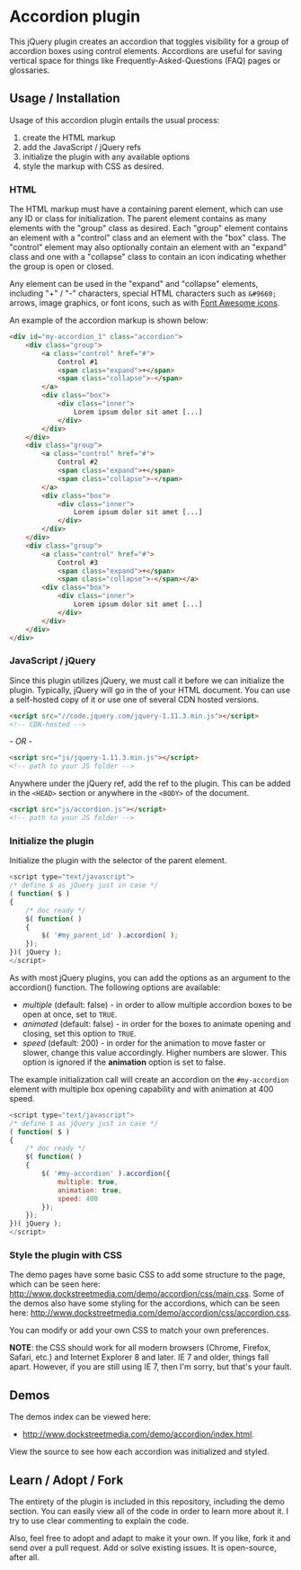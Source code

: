 # Accordion plugin

This jQuery plugin creates an accordion that toggles visibility for a group of accordion boxes using control elements. Accordions are useful for saving vertical space for things like Frequently-Asked-Questions (FAQ) pages or glossaries.

## Usage / Installation

Usage of this accordion plugin entails the usual process:

1. create the HTML markup
2. add the JavaScript / jQuery refs
3. initialize the plugin with any available options
4. style the markup with CSS as desired.

### HTML

The HTML markup must have a containing parent element, which can use any ID or class for initialization. The parent element contains as many elements with the "group" class as desired. Each "group" element contains an element with a "control" class and an element with the "box" class. The "control" element may also optionally contain an element with an "expand" class and one with a "collapse" class to contain an icon indicating whether the group is open or closed.

Any element can be used in the "expand" and "collapse" elements, including "+" / "-" characters, special HTML characters such as `&#9660;` arrows, image graphics, or font icons, such as with <a href="http://fontawesome.github.io/Font-Awesome/icons/" title="Font Awesome icons" target="_blank">Font Awesome icons</a>.

An example of the accordion markup is shown below:

```html
<div id="my-accordion_1" class="accordion">
	<div class="group">
		<a class="control" href="#">
			Control #1
			<span class="expand">+</span>
			<span class="collapse">-</span>
		</a>
		<div class="box">
			<div class="inner">
				Lorem ipsum dolor sit amet [...]
			</div>
		</div>
	</div>
	<div class="group">
		<a class="control" href="#">
			Control #2
			<span class="expand">+</span>
			<span class="collapse">-</span>
		</a>
		<div class="box">
			<div class="inner">
				Lorem ipsum dolor sit amet [...]
			</div>
		</div>
	</div>
	<div class="group">
		<a class="control" href="#">
			Control #3
			<span class="expand">+</span>
			<span class="collapse">-</span></a>
		<div class="box">
			<div class="inner">
				Lorem ipsum dolor sit amet [...]
			</div>
		</div>
	</div>
</div>
```

### JavaScript / jQuery
Since this plugin utilizes jQuery, we must call it before we can initialize the plugin.  Typically, jQuery will go in the <HEAD> of your HTML document.  You can use a self-hosted copy of it or use one of several CDN hosted versions.  

```html
<script src="//code.jquery.com/jquery-1.11.3.min.js"></script>
<!-- CDN-hosted -->
```

*- OR -*
```html
<script src="js/jquery-1.11.3.min.js"></script>
<!-- path to your JS folder -->
```
Anywhere under the jQuery ref, add the ref to the plugin.  This can be added in the `<HEAD>` section or anywhere in the `<BODY>` of the document.

```html
<script src="js/accordion.js"></script>
<!-- path to your JS folder -->
```

### Initialize the plugin
Initialize the plugin with the selector of the parent element.

```javascript
<script type="text/javascript">
/* define $ as jQuery just in case */
( function( $ )
{
	/* doc ready */
	$( function( )
	{
		$( '#my_parent_id' ).accordion( );
	});
})( jQuery );
</script>
```
As with most jQuery plugins, you can add the options as an argument to the accordion() function.  The following options are available:

* _multiple_ (default: false) - in order to allow multiple accordion boxes to be open at once, set to `TRUE`.
* _animated_ (default: false) - in order for the boxes to animate opening and closing, set this option to `TRUE`.
* _speed_ (default: 200) - in order for the animation to move faster or slower, change this value accordingly.  Higher numbers are slower.  This option is ignored if the **animation** option is set to false.

The example initialization call will create an accordion on the `#my-accordion` element with multiple box opening capability and with animation at 400 speed.

```javascript
<script type="text/javascript">
/* define $ as jQuery just in case */
( function( $ )
{
	/* doc ready */
	$( function( )
	{
		$( '#my-accordion' ).accordion({
			multiple: true,
			animation: true,
			speed: 400
		});
	});
})( jQuery );
</script>
```

### Style the plugin with CSS
The demo pages have some basic CSS to add some structure to the page, which can be seen here: http://www.dockstreetmedia.com/demo/accordion/css/main.css.  Some of the demos also have some styling for the accordions, which can be seen here: http://www.dockstreetmedia.com/demo/accordion/css/accordion.css.

You can modify or add your own CSS to match your own preferences.

<strong>NOTE</strong>: the CSS should work for all modern browsers (Chrome, Firefox, Safari, etc.) and Internet Explorer 8 and later.  IE 7 and older, things fall apart.  However, if you are still using IE 7, then I'm sorry, but that's your fault.

## Demos

The demos index can be viewed here:

* http://www.dockstreetmedia.com/demo/accordion/index.html.  

View the source to see how each accordion was initialized and styled.  

## Learn / Adopt / Fork
The entirety of the plugin is included in this repository, including the demo section.  You can easily view all of the code in order to learn more about it.  I try to use clear commenting to explain the code.

Also, feel free to adopt and adapt to make it your own.  If you like, fork it and send over a pull request.  Add or solve existing issues.  It is open-source, after all.

